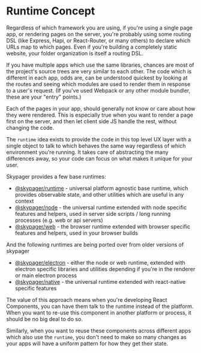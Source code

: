 # Runtime Concept

Regardless of which framework you are using, if you're using a single page app, or rendering pages on the server, you're probably using some routing DSL (like Express, Hapi, or React-Router, or many others) to declare which URLs map to which pages.  Even if you're building a completely static website, your folder organization is itself a routing DSL.

If you have multiple apps which use the same libraries, chances are most of the project's source trees are very similar to each other.  The code which is different in each app, odds are, can be understood quickest by looking at the routes and seeing which modules are used to render them in response to a user's request.  (If you've used Webpack or any other module bundler, these are your "entry" points.)

Each of the pages in your app, should generally not know or care about how they were rendered.  This is especially true when you want to render a page first on the server, and then let client side JS handle the rest, without changing the code.  

The `runtime` idea exists to provide the code in this top level UX layer with a single object to talk to which behaves the same way regardless of which environment you're running.  It takes care of abstracting the many differences away, so your code can focus on what makes it unique for your user.

Skypager provides a few base runtimes:

- [@skypager/runtime](../src/runtime) - universal platform agnostic base runtime, which provides observable state, and other utilities which are useful in any context
- [@skypager/node](../src/runtimes/node) - the universal runtime extended with node specific features and helpers, used in server side scripts / long running processes (e.g. web or api servers)
- [@skypager/web](../src/runtimes/web) - the browser runtime extended with browser specific features and helpers, used in your browser builds

And the following runtimes are being ported over from older versions of skypager

- [@skypager/electron](../ROADMAP.md) - either the node or web runtime, extended with electron specific libraries and utilities depending if you're in the renderer or main electron process
- [@skypager/native](../ROADMAP.md) - the universal runtime extended with react-native specific features 

The value of this approach means when you're developing React Components, you can have them talk to the runtime instead of the platform.  When you want to re-use this component in another platform or process, it should be no big deal to do so.

Similarly, when you want to reuse these components across different apps which also use the `runtime`, you don't need to make so many changes as your apps will have a uniform pattern for how they get their state.
